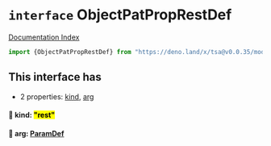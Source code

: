 # `interface` ObjectPatPropRestDef

[Documentation Index](../README.md)

```ts
import {ObjectPatPropRestDef} from "https://deno.land/x/tsa@v0.0.35/mod.ts"
```

## This interface has

- 2 properties:
[kind](#-kind-rest),
[arg](#-arg-paramdef)


#### 📄 kind: <mark>"rest"</mark>



#### 📄 arg: [ParamDef](../type.ParamDef/README.md)



